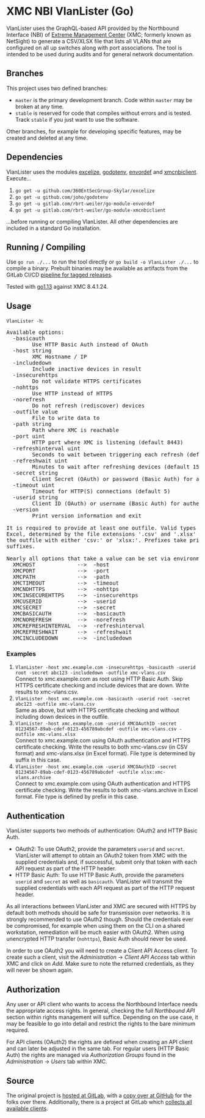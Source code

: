 # XMC NBI VlanLister (Go)

VlanLister uses the GraphQL-based API provided by the Northbound Interface (NBI) of [Extreme Management Center](https://www.extremenetworks.com/product/extreme-management-center/) (XMC; formerly known as NetSight) to generate a CSV/XLSX file that lists all VLANs that are configured on all up switches along with port associations. The tool is intended to be used during audits and for general network documentation.

## Branches

This project uses two defined branches:

* `master` is the primary development branch. Code within `master` may be broken at any time.
* `stable` is reserved for code that compiles without errors and is tested. Track `stable` if you just want to use the software.

Other branches, for example for developing specific features, may be created and deleted at any time.

## Dependencies

VlanLister uses the modules [excelize](https://github.com/360EntSecGroup-Skylar/excelize), [godotenv](https://github.com/joho/godotenv), [envordef](https://gitlab.com/rbrt-weiler/go-module-envordef) and [xmcnbiclient](https://gitlab.com/rbrt-weiler/go-module-xmcnbiclient). Execute...

1. `go get -u github.com/360EntSecGroup-Skylar/excelize`
1. `go get -u github.com/joho/godotenv`
1. `go get -u gitlab.com/rbrt-weiler/go-module-envordef`
1. `go get -u gitlab.com/rbrt-weiler/go-module-xmcnbiclient`

...before running or compiling VlanLister. All other dependencies are included in a standard Go installation.

## Running / Compiling

Use `go run ./...` to run the tool directly or `go build -o VlanLister ./...` to compile a binary. Prebuilt binaries may be available as artifacts from the GitLab CI/CD [pipeline for tagged releases](https://gitlab.com/rbrt-weiler/xmc-nbi-vlanlister-go/pipelines?scope=tags).

Tested with [go1.13](https://golang.org/doc/go1.13) against XMC 8.4.1.24.

## Usage

`VlanLister -h`:

<pre>
Available options:
  -basicauth
    	Use HTTP Basic Auth instead of OAuth
  -host string
    	XMC Hostname / IP
  -includedown
    	Include inactive devices in result
  -insecurehttps
    	Do not validate HTTPS certificates
  -nohttps
    	Use HTTP instead of HTTPS
  -norefresh
    	Do not refresh (rediscover) devices
  -outfile value
    	File to write data to
  -path string
    	Path where XMC is reachable
  -port uint
    	HTTP port where XMC is listening (default 8443)
  -refreshinterval uint
    	Seconds to wait between triggering each refresh (default 5)
  -refreshwait uint
    	Minutes to wait after refreshing devices (default 15)
  -secret string
    	Client Secret (OAuth) or password (Basic Auth) for authentication
  -timeout uint
    	Timeout for HTTP(S) connections (default 5)
  -userid string
    	Client ID (OAuth) or username (Basic Auth) for authentication
  -version
    	Print version information and exit

It is required to provide at least one outfile. Valid types are CSV and
Excel, determined by the file extensions '.csv' and '.xlsx' or by prefixing
the outfile with either 'csv:' or 'xlsx:'. Prefixes take priority over
suffixes.

Nearly all options that take a value can be set via environment variables:
  XMCHOST             -->  -host
  XMCPORT             -->  -port
  XMCPATH             -->  -path
  XMCTIMEOUT          -->  -timeout
  XMCNOHTTPS          -->  -nohttps
  XMCINSECUREHTTPS    -->  -insecurehttps
  XMCUSERID           -->  -userid
  XMCSECRET           -->  -secret
  XMCBASICAUTH        -->  -basicauth
  XMCNOREFRESH        -->  -norefresh
  XMCREFRESHINTERVAL  -->  -refreshinterval
  XMCREFRESHWAIT      -->  -refreshwait
  XMCINCLUDEDOWN      -->  -includedown
</pre>

### Examples

1. `VlanLister -host xmc.example.com -insecurehttps -basicauth -userid root -secret abc123 -includedown -outfile xmc-vlans.csv`  
   Connect to xmc.example.com as root using HTTP Basic Auth. Skip HTTPS certificate checking and include devices that are down. Write results to xmc-vlans.csv.
2. `VlanLister -host xmc.example.com -basicauth -userid root -secret abc123 -outfile xmc-vlans.csv`  
   Same as above, but with HTTPS certificate checking and without including down devices in the outfile.
3. `VlanLister -host xmc.example.com -userid XMCOAuthID -secret 01234567-89ab-cdef-0123-456789abcdef -outfile xmc-vlans.csv -outfile xmc-vlans.xlsx`  
   Connect to xmc.example.com using OAuth authentication and HTTPS certificate checking. Write the results to both xmc-vlans.csv (in CSV format) and xmc-vlans.xlsx (in Excel format). File type is determined by suffix in this case.
4. `VlanLister -host xmc.example.com -userid XMCOAuthID -secret 01234567-89ab-cdef-0123-456789abcdef -outfile xlsx:xmc-vlans.archive`  
   Connect to xmc.example.com using OAuth authentication and HTTPS certificate checking. Write the results to both xmc-vlans.archive in Excel format. File type is defined by prefix in this case.

## Authentication

VlanLister supports two methods of authentication: OAuth2 and HTTP Basic Auth.

* OAuth2: To use OAuth2, provide the parameters `userid` and `secret`. VlanLister will attempt to obtain an OAuth2 token from XMC with the supplied credentials and, if successful, submit only that token with each API request as part of the HTTP header.
* HTTP Basic Auth: To use HTTP Basic Auth, provide the parameters `userid` and `secret` as well as `basicauth`. VlanLister will transmit the supplied credentials with each API request as part of the HTTP request header.

As all interactions between VlanLister and XMC are secured with HTTPS by default both methods should be safe for transmission over networks. It is strongly recommended to use OAuth2 though. Should the credentials ever be compromised, for example when using them on the CLI on a shared workstation, remediation will be much easier with OAuth2. When using unencrypted HTTP transfer (`nohttps`), Basic Auth should never be used.

In order to use OAuth2 you will need to create a Client API Access client. To create such a client, visit the _Administration_ -> _Client API Access_ tab within XMC and click on _Add_. Make sure to note the returned credentials, as they will never be shown again.

## Authorization

Any user or API client who wants to access the Northbound Interface needs the appropriate access rights. In general, checking the full _Northbound API_ section within rights management will suffice. Depending on the use case, it may be feasible to go into detail and restrict the rights to the bare minimum required.

For API clients (OAuth2) the rights are defined when creating an API client and can later be adjusted in the same tab. For regular users (HTTP Basic Auth) the rights are managed via _Authorization Groups_ found in the _Administration_ -> _Users_ tab within XMC.

## Source

The original project is [hosted at GitLab](https://gitlab.com/rbrt-weiler/xmc-nbi-vlanlister-go), with a [copy over at GitHub](https://github.com/rbrt-weiler/xmc-nbi-vlanlister-go) for the folks over there. Additionally, there is a project at GitLab which [collects all available clients](https://gitlab.com/rbrt-weiler/xmc-nbi-clients).
